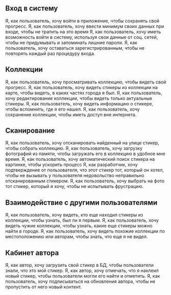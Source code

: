 ## Вход в систему
Я, как пользователь, хочу войти в приложение, чтобы сохранять свой прогресс.
Я, как пользователь, хочу ввести минимум своих данных при входе, чтобы не тратить на это время
Я, как пользователь, хочу иметь возможность войти в систему, используя свои данные от соц. сетей, чтобы не придумывать и запоминать лишние пароли.
Я, как пользователь, хочу оставаться зарегистрированным, чтобы не повторять каждый раз процедуру входа. 
## Коллекции
Я, как пользователь, хочу просматривать коллекцию, чтобы видеть свой прогресс. 
Я, как пользователь, хочу видеть стикеры из коллекции на карте, чтобы видеть, в каких частях города я был.
Я, как пользователь, хочу редактирование коллекции, чтобы видеть только актуальные стикеры.
Я, как пользователь, хочу видеть информацию о стикере, чтобы вспомнить, где я его нашел.
Я, как пользователь, хочу сохранение коллекции, чтобы иметь доступ вне интернета.
## Сканирование
Я, как пользователь, хочу отсканировать найденный на улице стикер, чтобы собрать коллекцию.
Я, как пользователь, хочу загрузку фотографий из памяти, чтобы загружать его в коллекцию в удобное мне время.
Я, как пользователь, хочу автоматический поиск стикера на картинке, чтобы ускорить процесс
Я, как разработчик, хочу подтверждение от пользователя, что этот стикер тот, который он хотел, чтобы не вызывать у пользователя недовольство неправильно отсканированным стикером.
Я, как пользователь, хочу выбрать на фото тот стикер, который я хочу, чтобы не испытывать фрустрацию.
## Взаимодействие с другими пользователями
Я, как пользователь, хочу видеть, кто еще находил стикеры из коллекции, чтобы узнать, был ли я первым.
Я, как пользователь, хочу видеть чужие коллекции, чтобы узнать, какие еще стикеры можно найти в городе.
Я, как пользователь, хочу видеть похожие коллекции по местоположению или авторам, чтобы знать, что еще я не видел.
## Кабинет автора
Я, как автор, хочу загрузить свой стикер в БД, чтобы пользователи знали, что это мой стикер.
Я, как автор, хочу отмечать, что я наклеил новый стикер, чтобы пользователи могли его найти и отметить.
Я, как пользователь, хочу подписываться на обновления автора, чтобы не пропустить от него новый контент. 